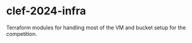 # clef-2024-infra

Terraform modules for handling most of the VM and bucket setup for the competition.

